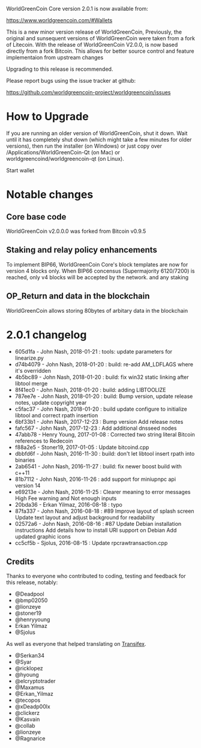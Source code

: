 WorldGreenCoin Core version 2.0.1 is now available from:

  https://www.worldgreencoin.com/#Wallets

This is a new minor version release of WorldGreenCoin,
Previously, the original and sunsequent versions of WorldGreenCoin were taken from a fork of Litecoin.
With the release of WorldGreenCoin V2.0.0, is now based directly from a fork Bitcoin.
This allows for better source control and feature implementaion from upstream changes

Upgrading to this release is recommended.

Please report bugs using the issue tracker at github:

  https://github.com/worldgreencoin-project/worldgreencoin/issues

How to Upgrade
===============

If you are running an older version of WorldGreenCoin, shut it down. Wait until it has completely
shut down (which might take a few minutes for older versions), then run the
installer (on Windows) or just copy over /Applications/WorldGreenCoin-Qt (on Mac) or
worldgreencoind/worldgreencoin-qt (on Linux).

Start wallet

Notable changes
================

Core base code
------------------------------------

WorldGreenCoin v2.0.0.0 was forked from Bitcoin v0.9.5

Staking and relay policy enhancements
------------------------------------

To implement BIP66, WorldGreenCoin Core's block templates are now for version 4 blocks only.
When BIP66 concensus (Supermajority 6120/7200) is reached, only v4 blocks will be accepted by the network.
and any staking

OP_Return and data in the blockchain
------------------------------------
WorldGreenCoin allows storing 80bytes of arbitary data in the blockchain

2.0.1 changelog
===============
- 605d1fa - John Nash, 2018-01-21 : tools: update parameters for linearize.py
- d74b4079 - John Nash, 2018-01-20 : build: re-add AM_LDFLAGS where it's overridden
- 4b5bc89 - John Nash, 2018-01-20 : build: fix win32 static linking after libtool merge
- 8f41ec0 - John Nash, 2018-01-20 : build: adding LIBTOOLIZE
- 787ee7e - John Nash, 2018-01-20 : build: Bump version, update release notes, update copyright year
- c5fac37 - John Nash, 2018-01-20 : build update configure to initialize libtool and correct rpath insertion
- 6bf33b1 - John Nash, 2017-12-23 : Bump version Add release notes
- fafc567 - John Nash, 2017-12-23 : Add additional dnsseed nodes
- 47abb78 - Henry Young, 2017-01-08 : Corrected two string literal Bitcoin references to Redecoin
- f88a2e5 - Stoner19, 2017-01-05 : Update bitcoind.cpp
- dbbfd6f - John Nash, 2016-11-30 : build: don't let libtool insert rpath into binaries
- 2ab6541 - John Nash, 2016-11-27 : build: fix newer boost build with c++11
- 81b7112 - John Nash, 2016-11-26 : add support for miniupnpc api version 14
- e69213e - John Nash, 2016-11-25 : Clearer meaning to error messages High Fee warning and Not enough inputs
- 20bda36 - Erkan Yilmaz, 2016-08-18 : typo
- 87fa337 - John Nash, 2016-08-18 : #89 Improve layout of splash screen Update text layout and adjust background for readability
- 02572a6 - John Nash, 2016-08-16 : #87 Update Debian installation instructions Add details how to install URI support on Debian Add updated graphic icons
- cc5cf5b - Sjolus, 2016-08-15 : Update rpcrawtransaction.cpp


Credits
--------

Thanks to everyone who contributed to coding, testing and feedback for this release, notably:

- @Deadpool
- @bmp02050
- @lionzeye
- @stoner19
- @henryyoung
- Erkan Yilmaz
- @Sjolus


As well as everyone that helped translating on [Transifex](https://www.transifex.com/worldgreencoin/worldgreencoin/).
- @Serkan34
- @Syar
- @ricklopez
- @hyoung
- @elcryptotrader
- @Maxamus
- @Erkan_Yilmaz
- @tecopos
- @xDeadp00lx
- @clickerz
- @Kasvain
- @collab
- @lionzeye
- @Ragnarice


